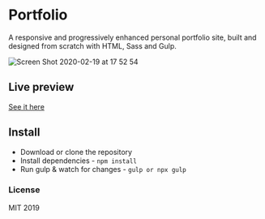 # Portfolio

A responsive and progressively enhanced personal portfolio site, built and designed from scratch with HTML, Sass and Gulp.

![Screen Shot 2020-02-19 at 17 52 54](https://user-images.githubusercontent.com/14879253/74860582-d08aef80-5340-11ea-99cd-131d47eb17c9.png)


## Live preview
[See it here](https://sanportfolio.netlify.com/)

## Install
* Download or clone the repository
* Install dependencies - `npm install`
* Run gulp & watch for changes - `gulp or npx gulp`

### License
MIT 2019
